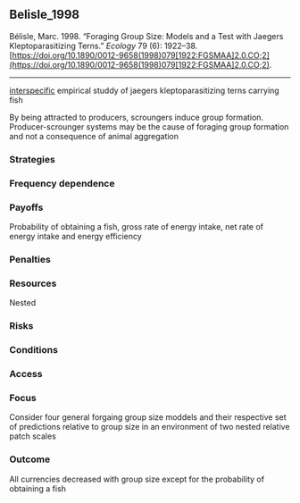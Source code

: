 ## Belisle_1998

Bélisle, Marc. 1998. “Foraging Group Size: Models and a Test with Jaegers Kleptoparasitizing Terns.” _Ecology_ 79 (6): 1922–38. [https://doi.org/10.1890/0012-9658(1998)079[1922:FGSMAA]2.0.CO;2](https://doi.org/10.1890/0012-9658(1998)079[1922:FGSMAA]2.0.CO;2).

---
[interspecific](../interspecific.md) empirical studdy of jaegers kleptoparasitizing terns carrying fish

By being attracted to producers, scroungers induce group formation. Producer-scrounger systems may be the cause of foraging group formation and not a consequence of animal aggregation

### Strategies

### Frequency dependence

### Payoffs
Probability of obtaining a fish, gross rate of energy intake, net rate of energy intake and energy efficiency

### Penalties

### Resources
Nested 

### Risks

### Conditions

### Access

### Focus
Consider four general forgaing group size moddels and their respective set of predictions relative to group size in an environment of two nested relative patch scales

### Outcome
All currencies decreased with group size except for the probability of obtaining a fish